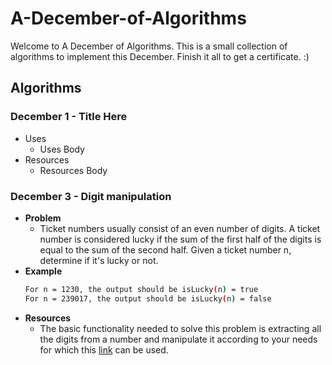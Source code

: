 # A-December-of-Algorithms
Welcome to A December of Algorithms. This is a small collection of algorithms to implement this December. Finish it all to get a certificate. :)
## Algorithms
### **December 1 - Title Here**
- Uses
  - Uses Body
- Resources
  - Resources Body

### **December 3 - Digit manipulation**
- **Problem**
  - Ticket numbers usually consist of an even number of digits. A ticket number is considered lucky if the sum of the first half of the digits is equal to the sum of the second half.  Given a ticket number n, determine if it's lucky or not.
- **Example**
  ```bash
  For n = 1230, the output should be isLucky(n) = true
  For n = 239017, the output should be isLucky(n) = false
  ```
- **Resources**
  - The basic functionality needed to solve this problem is extracting all the digits from a number and manipulate it according to your needs for which this [link](https://www.youtube.com/watch?v=rporZ07Tc4M) can be used.
